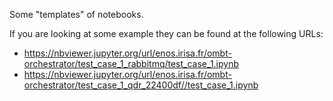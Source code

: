 Some "templates" of notebooks.

If you are looking at some example they can be found at the following URLs:

* https://nbviewer.jupyter.org/url/enos.irisa.fr/ombt-orchestrator/test_case_1_rabbitmq/test_case_1.ipynb
* https://nbviewer.jupyter.org/url/enos.irisa.fr/ombt-orchestrator/test_case_1_qdr_22400df//test_case_1.ipynb

